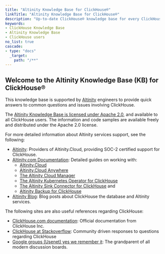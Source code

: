 ```yaml
---
title: "Altinity Knowledge Base for ClickHouse®"
linkTitle: "Altinity Knowledge Base for ClickHouse®"
description: "Up-to-date ClickHouse® knowledge base for every ClickHouse user."
keywords:
- ClickHouse Knowledge Base
- Altinity Knowledge Base
- ClickHouse users
no_list: true
cascade:
- type: "docs"
  _target:
    path: "/**"
---
```

## Welcome to the Altinity Knowledge Base (KB) for ClickHouse®

This knowledge base is supported by [Altinity](http://altinity.com/) engineers to provide quick answers to common questions and issues involving ClickHouse.

The [Altinity Knowledge Base is licensed under Apache 2.0](https://github.com/Altinity/altinityknowledgebase/blob/main/LICENSE), and available to all ClickHouse users.  The information and code samples are available freely and distributed under the Apache 2.0 license.

For more detailed information about Altinity services support, see the following:

* [Altinity](https://altinity.com/): Providers of Altinity.Cloud, providing SOC-2 certified support for ClickHouse.
* [Altinity.com Documentation](https://docs.altinity.com): Detailed guides on working with: 
  * [Altinity.Cloud](https://docs.altinity.com/altinitycloud/)
  * [Altinity.Cloud Anywhere](https://docs.altinity.com/altinitycloudanywhere/)
  * [The Altinity Cloud Manager](https://docs.altinity.com/altinitycloud/quickstartguide/clusterviewexplore/)
  * [The Altinity Kubernetes Operator for ClickHouse](https://docs.altinity.com/releasenotes/altinity-kubernetes-operator-release-notes/)
  * [The Altinity Sink Connector for ClickHouse](https://docs.altinity.com/releasenotes/altinity-sink-connector-release-notes/) and
  * [Altinity Backup for ClickHouse](https://docs.altinity.com/releasenotes/altinity-backup-release-notes/) 
* [Altinity Blog](https://altinity.com/blog/): Blog posts about ClickHouse the database and Altinity services.

The following sites are also useful references regarding ClickHouse:

* [ClickHouse.com documentation](https://clickhouse.com/docs/en/): Official documentation from ClickHouse Inc.
* [ClickHouse at Stackoverflow](https://stackoverflow.com/questions/tagged/clickhouse): Community driven responses to questions regarding ClickHouse
* [Google groups (Usenet) yes we remember it](https://groups.google.com/g/clickhouse): The grandparent of all modern discussion boards.
